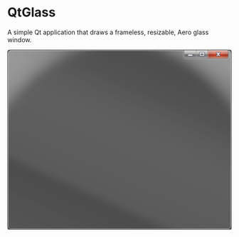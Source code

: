 # QtGlass
A simple Qt application that draws a frameless, resizable, Aero glass window.

![Frameless](Frameless.png)
